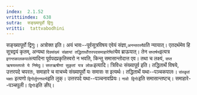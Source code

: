 ```yaml
---
index:  2.1.52
vrittiindex:  638
sutra:  सङ्ख्यापूर्वो द्विगुः
vritti:  tattvabodhini 
---
```


सङ्ख्यापूर्वो द्विगुः। अत्रोक्त इति। अयं भावः--पूर्वसूत्रविषय एवेयं संज्ञा,`अनन्तरस्यैवे`ति न्यायात्। एतदर्थमेव हि सूत्रद्वयं कृतम्, अन्यथा `दिक्संख्यं संज्ञायां तद्धितार्थोत्तरपदसमाहारेष्वि`त्येव ब्राऊयात्। तेन `सप्तर्षय`इत्यत्र `इगन्तकालकपाले`त्यादिना पूर्वपदप्रकृतिस्वरो न भवति, किन्तु समासान्तोदात्त एव। तथा च लक्ष्यं, `सप्त ऋषयस्तपसे ये निषेदुः`। `सप्तऋषीणां सुकृतां यत्र लोकः`इत्यादि। त्रिविधः संख्यापूर्व इति। तद्धितार्थे विषये, उत्तरपदे चपरतः, समाहारे च वाचच्ये संख्यापूर्वो यः समासः स इत्यर्थः। तद्धितार्थे यथा--पञ्चकपालः। `संस्कृतं भक्षाः` इत्यणो `द्विगोर्लुगनपत्ये`इति लुक्। उत्तरपदे यथा--पञ्चनावप्रियः। `नावो द्विगोः`इति समासान्तष्टच्। समाहारे--पञ्चपूली। `द्विगोः`इति ङीप्।

